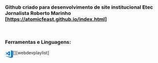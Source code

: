 ### Github criado para desenvolvimento de site institucional Etec Jornalista Roberto Marinho [https://atomicfeast.github.io/index.html]

<br />

### Ferramentas e Linguagens:
[<img align="left" alt="Visual Studio Code" width="26px" src="https://raw.githubusercontent.com/github/explore/80688e429a7d4ef2fca1e82350fe8e3517d3494d/topics/visual-studio-code/visual-studio-code.png" />][webdevplaylist]